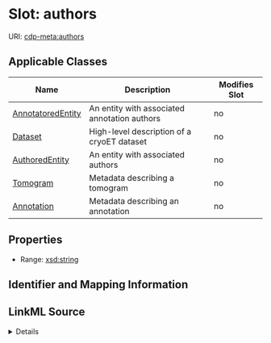

# Slot: authors

URI: [cdp-meta:authors](metadataauthors)



<!-- no inheritance hierarchy -->





## Applicable Classes

| Name | Description | Modifies Slot |
| --- | --- | --- |
| [AnnotatoredEntity](AnnotatoredEntity.md) | An entity with associated annotation authors |  no  |
| [Dataset](Dataset.md) | High-level description of a cryoET dataset |  no  |
| [AuthoredEntity](AuthoredEntity.md) | An entity with associated authors |  no  |
| [Tomogram](Tomogram.md) | Metadata describing a tomogram |  no  |
| [Annotation](Annotation.md) | Metadata describing an annotation |  no  |







## Properties

* Range: [xsd:string](http://www.w3.org/2001/XMLSchema#string)





## Identifier and Mapping Information








## LinkML Source

<details>
```yaml
name: authors
alias: authors
domain_of:
- AuthoredEntity
- AnnotatoredEntity
- Dataset
- Tomogram
- Annotation
range: string

```
</details>